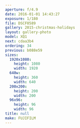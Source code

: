 ```yaml
---
aperture: f/4.9
date: 2016-01-01 14:43:27
exposure: 1/180
file: DSCF0589
gallery: 2015-christmas-holidays
layout: gallery-photo
model: XQ1
next: cdaa3b4
ordering: 34
previous: b088e59
sizes:
  1920x1080:
    height: 1080
    width: 1920
  640w:
    height: 360
    width: 640
  200x200:
    height: 200
    width: 200
  96x96:
    height: 96
    width: 96
title: null
make: FUJIFILM
---
```

